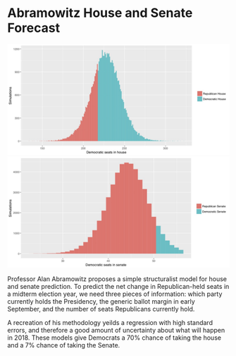 # Abramowitz House and Senate Forecast

![House distribution](house.jpg?raw=true)
![Senate distribution](senate.jpg?raw=true)

Professor Alan Abramowitz proposes a simple structuralist model for house and senate prediction. To predict the net change in Republican-held seats in a midterm election year, we need three pieces of information: which party currently holds the Presidency, the generic ballot margin in early September, and the number of seats Republicans currently hold. 

A recreation of his methodology yeilds a regression with high standard errors, and therefore a good amount of uncertainty about what will happen in 2018. These models give Democrats a 70% chance of taking the house and a 7% chance of taking the Senate.